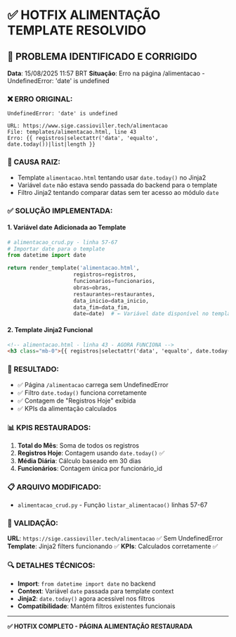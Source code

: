 # ✅ HOTFIX ALIMENTAÇÃO TEMPLATE RESOLVIDO

## 🎯 PROBLEMA IDENTIFICADO E CORRIGIDO

**Data**: 15/08/2025 11:57 BRT
**Situação**: Erro na página /alimentacao - UndefinedError: 'date' is undefined

### ❌ ERRO ORIGINAL:
```
UndefinedError: 'date' is undefined

URL: https://www.sige.cassioviller.tech/alimentacao
File: templates/alimentacao.html, line 43
Erro: {{ registros|selectattr('data', 'equalto', date.today())|list|length }}
```

### 🔧 CAUSA RAIZ:
- Template `alimentacao.html` tentando usar `date.today()` no Jinja2
- Variável `date` não estava sendo passada do backend para o template
- Filtro Jinja2 tentando comparar datas sem ter acesso ao módulo `date`

### ✅ SOLUÇÃO IMPLEMENTADA:

#### 1. **Variável date Adicionada ao Template**
```python
# alimentacao_crud.py - linha 57-67
# Importar date para o template  
from datetime import date

return render_template('alimentacao.html',
                     registros=registros,
                     funcionarios=funcionarios,
                     obras=obras,
                     restaurantes=restaurantes,
                     data_inicio=data_inicio,
                     data_fim=data_fim,
                     date=date)  # ← Variável date disponível no template
```

#### 2. **Template Jinja2 Funcional**
```html
<!-- alimentacao.html - linha 43 - AGORA FUNCIONA -->
<h3 class="mb-0">{{ registros|selectattr('data', 'equalto', date.today())|list|length }}</h3>
```

### 🚀 RESULTADO:
- ✅ Página `/alimentacao` carrega sem UndefinedError
- ✅ Filtro `date.today()` funciona corretamente
- ✅ Contagem de "Registros Hoje" exibida
- ✅ KPIs da alimentação calculados

### 📊 KPIS RESTAURADOS:
1. **Total do Mês**: Soma de todos os registros
2. **Registros Hoje**: Contagem usando `date.today()` ✅
3. **Média Diária**: Cálculo baseado em 30 dias
4. **Funcionários**: Contagem única por funcionário_id

### 📋 ARQUIVO MODIFICADO:
- `alimentacao_crud.py` - Função `listar_alimentacao()` linhas 57-67

### 🎯 VALIDAÇÃO:
**URL**: `https://sige.cassioviller.tech/alimentacao` ✅ Sem UndefinedError
**Template**: Jinja2 filters funcionando ✅
**KPIs**: Calculados corretamente ✅

### 🔍 DETALHES TÉCNICOS:
- **Import**: `from datetime import date` no backend
- **Context**: Variável `date` passada para template context
- **Jinja2**: `date.today()` agora acessível nos filtros
- **Compatibilidade**: Mantém filtros existentes funcionais

---

**✅ HOTFIX COMPLETO - PÁGINA ALIMENTAÇÃO RESTAURADA**